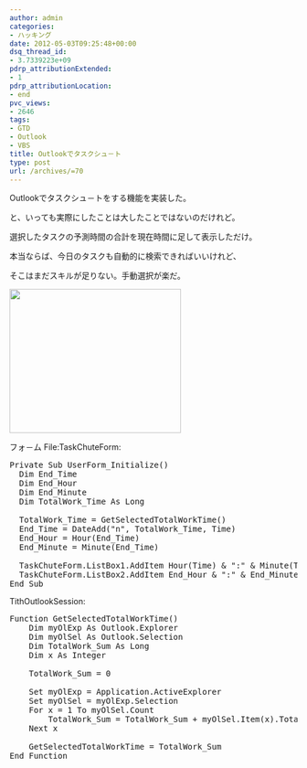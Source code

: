 ```yaml
---
author: admin
categories:
- ハッキング
date: 2012-05-03T09:25:48+00:00
dsq_thread_id:
- 3.7339223e+09
pdrp_attributionExtended:
- 1
pdrp_attributionLocation:
- end
pvc_views:
- 2646
tags:
- GTD
- Outlook
- VBS
title: Outlookでタスクシュ－ト
type: post
url: /archives/=70
---
```


Outlookでタスクシュ－トをする機能を実装した。
  
と、いっても実際にしたことは大したことではないのだけれど。
  
選択したタスクの予測時間の合計を現在時間に足して表示しただけ。

本当ならば、今日のタスクも自動的に検索できればいいけれど、
  
そこはまだスキルが足りない。手動選択が楽だ。

[<img src="http://hmi-me.ciao.jp/wordpress/wp-content/uploads/SnapCrab_NoName_2012-5-3_18-25-26_No-00-300x252.png" alt="" title="SnapCrab_NoName_2012-5-3_18-25-26_No-00" width="300" height="252" class="alignnone size-medium wp-image-71" />][1]

フォ－ム File:TaskChuteForm:

<pre lang="vb">Private Sub UserForm_Initialize()
  Dim End_Time
  Dim End_Hour
  Dim End_Minute
  Dim TotalWork_Time As Long
  
  TotalWork_Time = GetSelectedTotalWorkTime()
  End_Time = DateAdd("n", TotalWork_Time, Time)
  End_Hour = Hour(End_Time)
  End_Minute = Minute(End_Time)
  
  TaskChuteForm.ListBox1.AddItem Hour(Time) & ":" & Minute(Time)
  TaskChuteForm.ListBox2.AddItem End_Hour & ":" & End_Minute
End Sub
</pre>

TithOutlookSession:

<pre lang="vb">Function GetSelectedTotalWorkTime()
    Dim myOlExp As Outlook.Explorer
    Dim myOlSel As Outlook.Selection
    Dim TotalWork_Sum As Long
    Dim x As Integer
 
    TotalWork_Sum = 0
    
    Set myOlExp = Application.ActiveExplorer
    Set myOlSel = myOlExp.Selection
    For x = 1 To myOlSel.Count
        TotalWork_Sum = TotalWork_Sum + myOlSel.Item(x).TotalWork
    Next x
    
    GetSelectedTotalWorkTime = TotalWork_Sum
End Function
</pre>

 [1]: http://hmi-me.ciao.jp/wordpress/wp-content/uploads/SnapCrab_NoName_2012-5-3_18-25-26_No-00.png